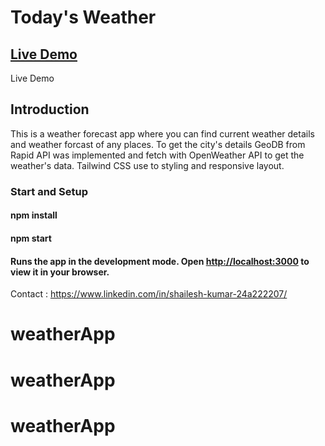 # Today's Weather
## <a href="https://weather-app-react-tailwind-lf9w.vercel.app/">Live Demo</a>
Live Demo 



## Introduction

This is a weather forecast app where you can find current weather details and weather forcast of any places. To get the city's details GeoDB from Rapid API was implemented and fetch with OpenWeather API to get the weather's data. Tailwind CSS use to styling and responsive layout. 

### Start and Setup

#### npm install
#### npm start
#### Runs the app in the development mode. Open [http://localhost:3000](http://localhost:3000) to view it in your browser.

Contact :  https://www.linkedin.com/in/shailesh-kumar-24a222207/



# weatherApp
# weatherApp
# weatherApp

